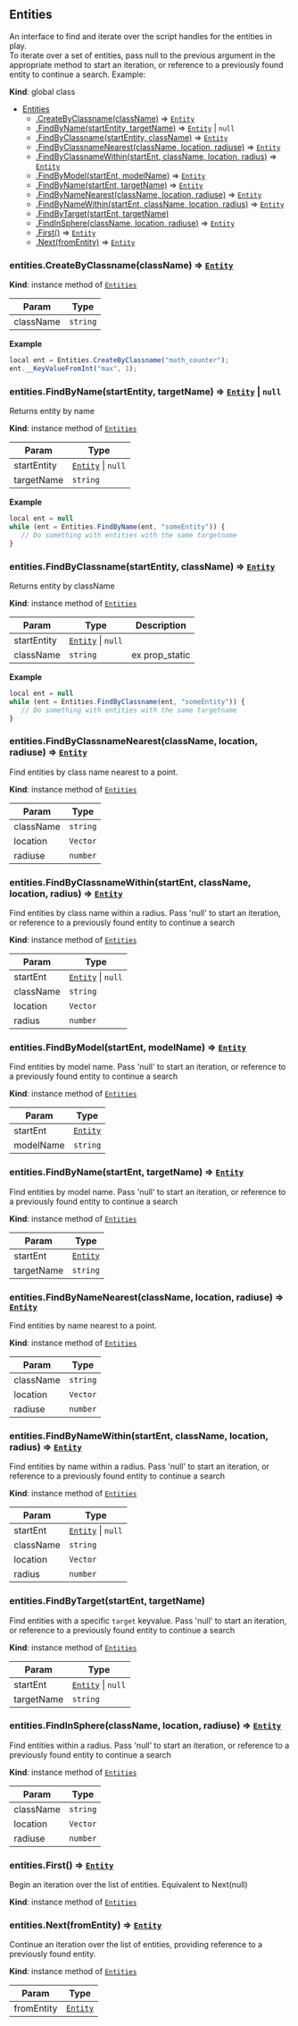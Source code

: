<a name="Entities"></a>

## Entities
An interface to find and iterate over the script handles for the entities in play.  To iterate over a set of entities, pass null to the previous argument in the appropriate method to start an iteration, or reference to a previously found entity to continue a search. Example:

**Kind**: global class  

* [Entities](#Entities)
    * [.CreateByClassname(className)](#Entities+CreateByClassname) ⇒ [<code>Entity</code>](#Entity)
    * [.FindByName(startEntity, targetName)](#Entities+FindByName) ⇒ [<code>Entity</code>](#Entity) \| <code>null</code>
    * [.FindByClassname(startEntity, className)](#Entities+FindByClassname) ⇒ [<code>Entity</code>](#Entity)
    * [.FindByClassnameNearest(className, location, radiuse)](#Entities+FindByClassnameNearest) ⇒ [<code>Entity</code>](#Entity)
    * [.FindByClassnameWithin(startEnt, className, location, radius)](#Entities+FindByClassnameWithin) ⇒ [<code>Entity</code>](#Entity)
    * [.FindByModel(startEnt, modelName)](#Entities+FindByModel) ⇒ [<code>Entity</code>](#Entity)
    * [.FindByName(startEnt, targetName)](#Entities+FindByName) ⇒ [<code>Entity</code>](#Entity)
    * [.FindByNameNearest(className, location, radiuse)](#Entities+FindByNameNearest) ⇒ [<code>Entity</code>](#Entity)
    * [.FindByNameWithin(startEnt, className, location, radius)](#Entities+FindByNameWithin) ⇒ [<code>Entity</code>](#Entity)
    * [.FindByTarget(startEnt, targetName)](#Entities+FindByTarget)
    * [.FindInSphere(className, location, radiuse)](#Entities+FindInSphere) ⇒ [<code>Entity</code>](#Entity)
    * [.First()](#Entities+First) ⇒ [<code>Entity</code>](#Entity)
    * [.Next(fromEntity)](#Entities+Next) ⇒ [<code>Entity</code>](#Entity)

<a name="Entities+CreateByClassname"></a>

### entities.CreateByClassname(className) ⇒ [<code>Entity</code>](#Entity)
**Kind**: instance method of [<code>Entities</code>](#Entities)  

| Param | Type |
| --- | --- |
| className | <code>string</code> | 

**Example**  
```js
local ent = Entities.CreateByClassname("math_counter");ent.__KeyValueFromInt("max", 1);
```
<a name="Entities+FindByName"></a>

### entities.FindByName(startEntity, targetName) ⇒ [<code>Entity</code>](#Entity) \| <code>null</code>
Returns entity by name

**Kind**: instance method of [<code>Entities</code>](#Entities)  

| Param | Type |
| --- | --- |
| startEntity | [<code>Entity</code>](#Entity) \| <code>null</code> | 
| targetName | <code>string</code> | 

**Example**  
```js
local ent = nullwhile (ent = Entities.FindByName(ent, "someEntity")) {   // Do something with entities with the same targetname}
```
<a name="Entities+FindByClassname"></a>

### entities.FindByClassname(startEntity, className) ⇒ [<code>Entity</code>](#Entity)
Returns entity by className

**Kind**: instance method of [<code>Entities</code>](#Entities)  

| Param | Type | Description |
| --- | --- | --- |
| startEntity | [<code>Entity</code>](#Entity) \| <code>null</code> |  |
| className | <code>string</code> | ex prop_static |

**Example**  
```js
local ent = nullwhile (ent = Entities.FindByClassname(ent, "someEntity")) {   // Do something with entities with the same targetname}
```
<a name="Entities+FindByClassnameNearest"></a>

### entities.FindByClassnameNearest(className, location, radiuse) ⇒ [<code>Entity</code>](#Entity)
Find entities by class name nearest to a point.

**Kind**: instance method of [<code>Entities</code>](#Entities)  

| Param | Type |
| --- | --- |
| className | <code>string</code> | 
| location | <code>Vector</code> | 
| radiuse | <code>number</code> | 

<a name="Entities+FindByClassnameWithin"></a>

### entities.FindByClassnameWithin(startEnt, className, location, radius) ⇒ [<code>Entity</code>](#Entity)
Find entities by class name within a radius.Pass 'null' to start an iteration, or reference to a previously found entity to continue a search

**Kind**: instance method of [<code>Entities</code>](#Entities)  

| Param | Type |
| --- | --- |
| startEnt | [<code>Entity</code>](#Entity) \| <code>null</code> | 
| className | <code>string</code> | 
| location | <code>Vector</code> | 
| radius | <code>number</code> | 

<a name="Entities+FindByModel"></a>

### entities.FindByModel(startEnt, modelName) ⇒ [<code>Entity</code>](#Entity)
Find entities by model name. Pass 'null' to start an iteration, or reference to a previously found entity to continue a search

**Kind**: instance method of [<code>Entities</code>](#Entities)  

| Param | Type |
| --- | --- |
| startEnt | [<code>Entity</code>](#Entity) | 
| modelName | <code>string</code> | 

<a name="Entities+FindByName"></a>

### entities.FindByName(startEnt, targetName) ⇒ [<code>Entity</code>](#Entity)
Find entities by model name. Pass 'null' to start an iteration, or reference to a previously found entity to continue a search

**Kind**: instance method of [<code>Entities</code>](#Entities)  

| Param | Type |
| --- | --- |
| startEnt | [<code>Entity</code>](#Entity) | 
| targetName | <code>string</code> | 

<a name="Entities+FindByNameNearest"></a>

### entities.FindByNameNearest(className, location, radiuse) ⇒ [<code>Entity</code>](#Entity)
Find entities by name nearest to a point.

**Kind**: instance method of [<code>Entities</code>](#Entities)  

| Param | Type |
| --- | --- |
| className | <code>string</code> | 
| location | <code>Vector</code> | 
| radiuse | <code>number</code> | 

<a name="Entities+FindByNameWithin"></a>

### entities.FindByNameWithin(startEnt, className, location, radius) ⇒ [<code>Entity</code>](#Entity)
Find entities by name within a radius. Pass 'null' to start an iteration, or reference to a previously found entity to continue a search

**Kind**: instance method of [<code>Entities</code>](#Entities)  

| Param | Type |
| --- | --- |
| startEnt | [<code>Entity</code>](#Entity) \| <code>null</code> | 
| className | <code>string</code> | 
| location | <code>Vector</code> | 
| radius | <code>number</code> | 

<a name="Entities+FindByTarget"></a>

### entities.FindByTarget(startEnt, targetName)
Find entities with a specific `target` keyvalue. Pass 'null' to start an iteration, or reference to a previously found entity to continue a search

**Kind**: instance method of [<code>Entities</code>](#Entities)  

| Param | Type |
| --- | --- |
| startEnt | [<code>Entity</code>](#Entity) \| <code>null</code> | 
| targetName | <code>string</code> | 

<a name="Entities+FindInSphere"></a>

### entities.FindInSphere(className, location, radiuse) ⇒ [<code>Entity</code>](#Entity)
Find entities within a radius. Pass 'null' to start an iteration, or reference to a previously found entity to continue a search

**Kind**: instance method of [<code>Entities</code>](#Entities)  

| Param | Type |
| --- | --- |
| className | <code>string</code> | 
| location | <code>Vector</code> | 
| radiuse | <code>number</code> | 

<a name="Entities+First"></a>

### entities.First() ⇒ [<code>Entity</code>](#Entity)
Begin an iteration over the list of entities. Equivalent to Next(null)

**Kind**: instance method of [<code>Entities</code>](#Entities)  
<a name="Entities+Next"></a>

### entities.Next(fromEntity) ⇒ [<code>Entity</code>](#Entity)
Continue an iteration over the list of entities, providing reference to a previously found entity.

**Kind**: instance method of [<code>Entities</code>](#Entities)  

| Param | Type |
| --- | --- |
| fromEntity | [<code>Entity</code>](#Entity) | 


